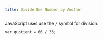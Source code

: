 ```yaml
---
title: Divide One Number by Another
---
```

JavaScript uses use the `/` symbol for division.

    var quotient = 66 / 33;